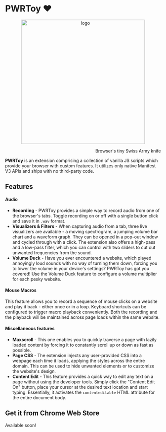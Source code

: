 # PWRToy :heart:
<p align="center">
<img alt="logo" src="" width="400">
</p>
<p align="right">
Browser's tiny Swiss Army knife
</p>

**PWRToy** is an extension comprising a collection of vanilla JS scripts which provide your browser with custom features. It utilizes only native Manifest V3 APIs and ships with no third-party code.

## Features
#### Audio
- **Recording** - PWRToy provides a simple way to record audio from one of the browser's tabs. Toggle recording on or off with a single button click and save it in `.wav` format.
- **Visualizers & Filters** - When capturing audio from a tab, three live visualizers are available - a moving spectrogram, a jumping volume bar chart and a waveform graph. They can be opened in a pop-out window and cycled through with a click. The extension also offers a high-pass and a low-pass filter, which you can control with two sliders to cut out unwanted frequencies from the sound.
- **Volume Duck** - Have you ever encountered a website, which played annoyingly loud sounds with no way of turning them down, forcing you to lower the volume in your device's settings? PWRToy has got you covered! Use the Volume Duck feature to configure a volume multiplier for each pesky website.

#### Mouse Macros
This feature allows you to record a sequence of mouse clicks on a website and play it back - either once or in a loop. Keyboard shortcuts can be configured to trigger macro playback conveniently. Both the recording and the playback will be maintained across page loads within the same website.

#### Miscellaneous features
- **Maxscroll** - This one enables you to quickly traverse a page with lazily loaded content by forcing it to constantly scroll up or down as fast as possible.
- **Page CSS** - The extension injects any user-provided CSS into a webpage each time it loads, applying the styles across the entire domain. This can be used to hide unwanted elements or to customize the website's design.
- **Content Edit** - This feature provides a quick way to edit any text on a page without using the developer tools. Simply click the "Content Edit On" button, place your cursor at the desired text location and start typing. Essentially, it activates the `contenteditable` HTML attribute for the entire document body.

## Get it from Chrome Web Store
Available soon!
